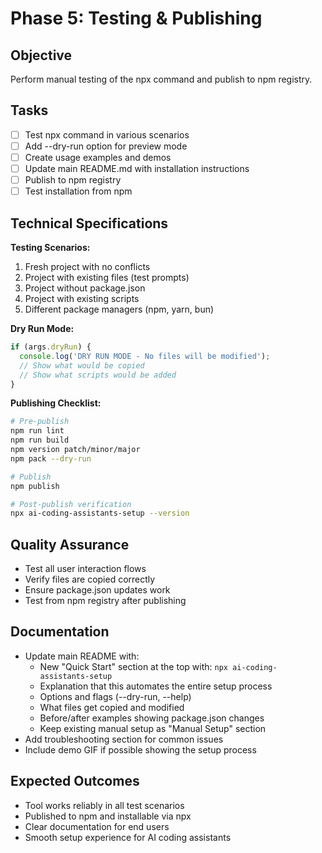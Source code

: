 # Phase 5: Testing & Publishing

## Objective
Perform manual testing of the npx command and publish to npm registry.

## Tasks

- [ ] Test npx command in various scenarios
- [ ] Add --dry-run option for preview mode
- [ ] Create usage examples and demos
- [ ] Update main README.md with installation instructions
- [ ] Publish to npm registry
- [ ] Test installation from npm

## Technical Specifications

**Testing Scenarios:**
1. Fresh project with no conflicts
2. Project with existing files (test prompts)
3. Project without package.json
4. Project with existing scripts
5. Different package managers (npm, yarn, bun)

**Dry Run Mode:**
```javascript
if (args.dryRun) {
  console.log('DRY RUN MODE - No files will be modified');
  // Show what would be copied
  // Show what scripts would be added
}
```

**Publishing Checklist:**
```bash
# Pre-publish
npm run lint
npm run build
npm version patch/minor/major
npm pack --dry-run

# Publish
npm publish

# Post-publish verification
npx ai-coding-assistants-setup --version
```

## Quality Assurance

- Test all user interaction flows
- Verify files are copied correctly
- Ensure package.json updates work
- Test from npm registry after publishing

## Documentation

- Update main README with:
  - New "Quick Start" section at the top with: `npx ai-coding-assistants-setup`
  - Explanation that this automates the entire setup process
  - Options and flags (--dry-run, --help)
  - What files get copied and modified
  - Before/after examples showing package.json changes
  - Keep existing manual setup as "Manual Setup" section
- Add troubleshooting section for common issues
- Include demo GIF if possible showing the setup process

## Expected Outcomes

- Tool works reliably in all test scenarios
- Published to npm and installable via npx
- Clear documentation for end users
- Smooth setup experience for AI coding assistants